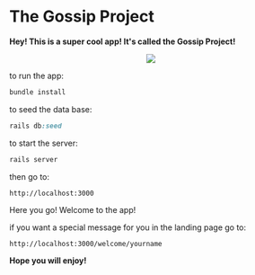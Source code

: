 # The Gossip Project


**Hey! This is a super cool app! It's called the Gossip Project!**

<p align="center"><img src="https://media0.giphy.com/media/hQdWtl18ibA58nil8t/200.gif"></p>

to run the app: 
```ruby
bundle install
```

to seed the data base:
```ruby
rails db:seed
```

to start the server:
```ruby
rails server
```

then go to: 
```hypertext
http://localhost:3000
```

Here you go! Welcome to the app!

if you want a special message for you in the landing page go to:
```hypertext
http://localhost:3000/welcome/yourname
```


**Hope you will enjoy!**